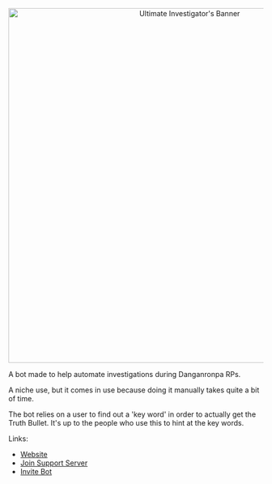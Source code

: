 <p align="center">
  <img src="https://ui.astrea.cc/assets/ui_banner.jpg" alt="Ultimate Investigator's Banner" width="700"/>
</p>

A bot made to help automate investigations during Danganronpa RPs.

A niche use, but it comes in use because doing it manually takes quite a bit of time.

The bot relies on a user to find out a 'key word' in order to actually get the Truth Bullet. It's up to the people who use this to hint at the key words.

Links:
* [Website](https://ui.astrea.cc)
* [Join Support Server](https://discord.gg/NSdetwGjpK)
* [Invite Bot](https://discord.com/api/oauth2/authorize?client_id=843994199187914753&permissions=8&scope=bot%20applications.commands)